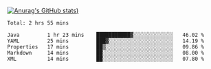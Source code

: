 [![Anurag's GitHub stats](https://github-readme-stats.vercel.app/api?username=Old-Camel&show_icons=true&theme=dark))](https://github.com/anuraghazra/github-readme-stats)
<!--START_SECTION:waka-->
```text
Total: 2 hrs 55 mins

Java         1 hr 23 mins    ███████████▓░░░░░░░░░░░░░   46.02 % 
YAML         25 mins         ███▓░░░░░░░░░░░░░░░░░░░░░   14.19 % 
Properties   17 mins         ██▒░░░░░░░░░░░░░░░░░░░░░░   09.86 % 
Markdown     14 mins         ██░░░░░░░░░░░░░░░░░░░░░░░   08.00 % 
XML          14 mins         ██░░░░░░░░░░░░░░░░░░░░░░░   07.80 % 
```
<!--END_SECTION:waka-->

